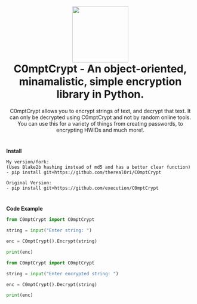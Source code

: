 <h1 align="center">
	<img src="https://www.nicepng.com/png/full/395-3955868_security-shield-lock-icon.png" width="150px"><br>
    C0mptCrypt - An object-oriented, minamalistic, simple encryption library in Python.
</h1>
<p align="center">
    C0mptCrypt allows you to encrypt strings of text, and decrypt that text. It can only be decrypted using C0mptCrypt and not by random online tools. You can use this for a variety of things from creating passwords, to encrypting HWIDs and much more!.
</p>

<h1></h1>

**Install**

```
My version/fork:
(Uses Blake2b hashing instead of md5 and has a better clear function)
- pip install git+https://github.com/therealOri/C0mptCrypt

Original Version:
- pip install git+https://github.com/execution/C0mptCrypt
```

<h1></h1>

**Code Example**

```python
from C0mptCrypt import C0mptCrypt

string = input("Enter string: ")

enc = C0mptCrypt().Encrypt(string)

print(enc)
```

```python
from C0mptCrypt import C0mptCrypt

string = input("Enter encrypted string: ")

enc = C0mptCrypt().Decrypt(string)

print(enc)
```
